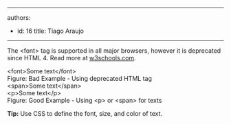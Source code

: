 

---
authors:
  - id: 16
    title: Tiago Araujo
---




<span class='intro'> <p></p>
<p>The &lt;font&gt; tag is supported in all major browsers, however it is deprecated since HTML 4. Read more at <a href="http&#58;//www.w3schools.com/tags/tag_font.asp" target="_blank">w3schools.com</a>.</p> </span>

<div class="greyBox">&lt;font&gt;Some text&lt;/font&gt;</div>
<span class="ms-rteCustom-FigureBad">Figure&#58; Bad Example - Using deprecated HTML tag</span>
<div class="greyBox">&lt;span&gt;Some text&lt;/span&gt;<br>&lt;p&gt;Some text&lt;/p&gt;</div>
<span class="ms-rteCustom-FigureGood">Figure&#58; Good Example - Using &lt;p&gt; or &lt;span&gt; for texts</span>
<div class="ms-rteCustom-GreyBox">
<p><strong>Tip&#58;</strong> Use CSS to define the font, size, and color of text.</p>
</div>



